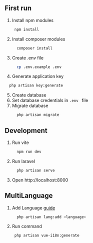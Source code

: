 ## First run
1. Install npm modules
   ```bash
    npm install
    ```
2. Install composer modules
    ```bash
      composer install
      ```
3. Create .env file
    ```bash
      cp .env.example .env
      ```
4. Generate application key
  ```bash
    php artisan key:generate
```
5. Create database
6. Set database credentials in ```.env ``` file
7. Migrate database
    ```bash
      php artisan migrate
      ```

## Development
1. Run vite
    ```bash
      npm run dev
      ```
2. Run laravel
    ```bash
      php artisan serve
      ```
3. Open http://localhost:8000

## MultiLanguage
1. Add Language [guide](https://publisher.laravel-lang.com/using/)
    ```bash
      php artisan lang:add <language>
      ```
2. Run command
    ```bash
     php artisan vue-i18n:generate
      ```


